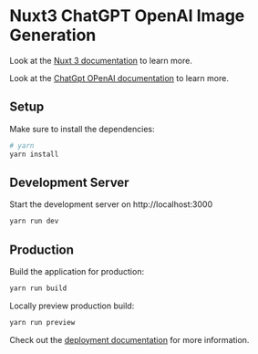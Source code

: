 # Nuxt3 ChatGPT OpenAI Image Generation

Look at the [Nuxt 3 documentation](https://nuxt.com/docs/getting-started/introduction) to learn more.

Look at the [ChatGpt OPenAI documentation](https://nuxt.com/docs/getting-started/introduction) to learn more.

## Setup

Make sure to install the dependencies:

```bash
# yarn
yarn install
```

## Development Server

Start the development server on http://localhost:3000

```bash
yarn run dev
```

## Production

Build the application for production:

```bash
yarn run build
```

Locally preview production build:

```bash
yarn run preview
```

Check out the [deployment documentation](https://nuxt.com/docs/getting-started/deployment) for more information.
